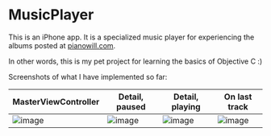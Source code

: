 # MusicPlayer

This is an iPhone app.  It is a specialized music player for experiencing the albums posted at [pianowill.com](pianowill.com).

In other words, this is my pet project for learning the basics of Objective C :)

Screenshots of what I have implemented so far:

|MasterViewController|Detail, paused|Detail, playing|On last track|
|---|---|---|---|
|![image](https://cloud.githubusercontent.com/assets/4765449/11490289/74a0f258-9794-11e5-8046-0a111f5167b5.png)|![image](https://cloud.githubusercontent.com/assets/4765449/11524486/6fb95d80-9888-11e5-9233-ca3659b40c08.png)|![image](https://cloud.githubusercontent.com/assets/4765449/11524487/6fba72a6-9888-11e5-8f20-43e5d9154aff.png)|![image](https://cloud.githubusercontent.com/assets/4765449/11524488/6fbb4a46-9888-11e5-88ae-c72bf4f1c00b.png)|
